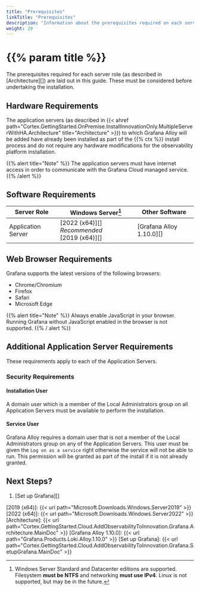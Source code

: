 ```yaml
---
title: "Prerequisites"
linkTitle: "Prerequisites"
description: "Information about the prerequisites required on each server type for installation."
weight: 20
---
```

# {{% param title %}}

The prerequisites required for each server role (as described in [Architecture][]) are laid out in this guide. These must be considered before undertaking the installation.

## Hardware Requirements

The application servers (as described in {{< ahref path="Cortex.GettingStarted.OnPremise.InstallInnovationOnly.MultipleServerWithHA.Architecture" title="Architecture" >}}) to which Grafana Alloy will be added have already been installed as part of the {{% ctx %}} install process and do not require any hardware modifications for the observability platform installation.

{{% alert title="Note" %}}
The application servers must have internet access in order to communicate with the Grafana Cloud managed service.
{{% /alert %}}


## Software Requirements

| Server Role        | Windows Server[^1]                             | Other Software     |
|--------------------|------------------------------------------------|--------------------|
| Application Server | [2022 (x64)][] *Recommended*<br>[2019 (x64)][] | [Grafana Alloy 1.10.0][] |

[^1]: Windows Server Standard and Datacenter editions are supported. Filesystem **must be NTFS** and networking **must use IPv4**. Linux is not supported, but may be in the future.

## Web Browser Requirements

Grafana supports the latest versions of the following browsers:

* Chrome/Chromium
* Firefox
* Safari
* Microsoft Edge

{{% alert title="Note" %}}
Always enable JavaScript in your browser. Running Grafana without JavaScript enabled in the browser is not supported.
{{% / alert %}}

## Additional Application Server Requirements

These requirements apply to each of the Application Servers.

### Security Requirements

#### Installation User

A domain user which is a member of the Local Administrators group on all Application Servers must be available to perform the installation.

#### Service User

Grafana Alloy requires a domain user that is not a member of the Local Administrators group on any of the Application Servers. This user must be given the `Log on as a service` right otherwise the service will not be able to run. This permission will be granted as part of the install if it is not already granted.

## Next Steps?

1. [Set up Grafana][]

[2019 (x64)]: {{< url path="Microsoft.Downloads.Windows.Server2019" >}}
[2022 (x64)]: {{< url path="Microsoft.Downloads.Windows.Server2022" >}}
[Architecture]: {{< url path="Cortex.GettingStarted.Cloud.AddObservabilityToInnovation.Grafana.Architecture.MainDoc" >}}
[Grafana Alloy 1.10.0]:  {{< url path="Grafana.Products.Loki.Alloy.1.10.0" >}}
[Set up Grafana]: {{< url path="Cortex.GettingStarted.Cloud.AddObservabilityToInnovation.Grafana.SetupGrafana.MainDoc" >}}
